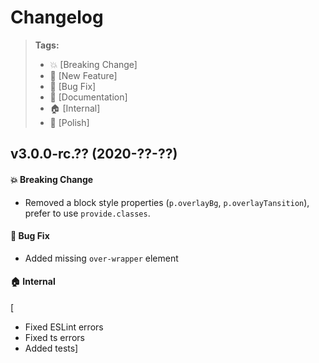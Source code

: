 Changelog
=========

> **Tags:**
> - :boom:       [Breaking Change]
> - :rocket:     [New Feature]
> - :bug:        [Bug Fix]
> - :memo:       [Documentation]
> - :house:      [Internal]
> - :nail_care:  [Polish]

## v3.0.0-rc.?? (2020-??-??)

#### :boom: Breaking Change

* Removed a block style properties (`p.overlayBg`, `p.overlayTansition`), prefer to use `provide.classes`.

#### :bug: Bug Fix

* Added missing `over-wrapper` element

#### :house: Internal
[
* Fixed ESLint errors
* Fixed ts errors
* Added tests]